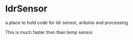 # ldrSensor
a place to hold code for ldr sensor, arduino and processing


This is much faster than than temp sensor
